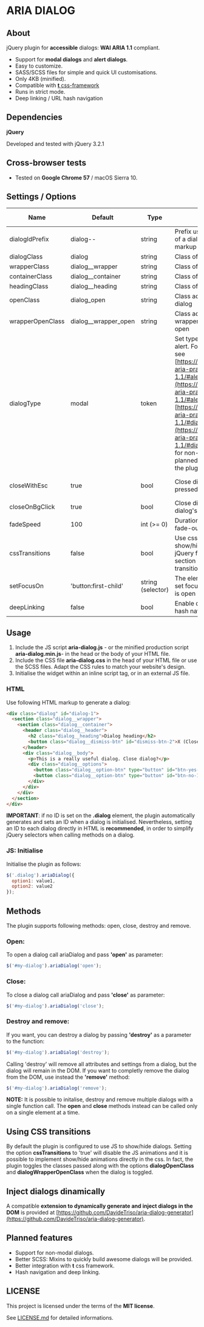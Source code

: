 # ARIA DIALOG

## About

jQuery plugin for **accessible** dialogs: **WAI ARIA 1.1** compliant.

* Support for **modal dialogs** and **alert dialogs**.
* Easy to customize.
* SASS/SCSS files for simple and quick UI customisations.
* Only 4KB (minified).
* Compatible with [**t** css-framework](https://github.com/DavideTriso/t-css-framework)
* Runs in strict mode.
* Deep linking / URL hash navigation

## Dependencies

**jQuery**

Developed and tested with jQuery 3.2.1

## Cross-browser tests

* Tested on **Google Chrome 57** / macOS Sierra 10.


## Settings / Options

Name | Default | Type | Description | Required or optional
-----|---------|------|-------------|----------
dialogIdPrefix | dialog-- | string | Prefix used to generate the id of a dialog, if not set in markup | optional
dialogClass | dialog | string | Class of a dialog element. | optional
wrapperClass | dialog__wrapper | string | Class of a dialog wrapper. | optional
containerClass | dialog__container | string | Class of a dialog container. | optional
headingClass | dialog__heading | string | Class of a dialog heading. | optional
openClass | dialog_open | string | Class added to an open dialog | optional
wrapperOpenClass | dialog__wrapper_open | string | Class added to a dialog wrapper, when the dialog is open | optional
dialogType | modal |  token | Set type of dialog: modal or alert. For more informations see [https://www.w3.org/TR/wai-aria-practices-1.1/#alertdialog](https://www.w3.org/TR/wai-aria-practices-1.1/#alertdialog) and [https://www.w3.org/TR/wai-aria-practices-1.1/#dialog_modal](https://www.w3.org/TR/wai-aria-practices-1.1/#dialog_modal). (Support for non-modal dialog is planned for future verions of the plugin). | optional
closeWithEsc | true | bool | Close dialog when esc key is pressed. | optional (recommended value: true)
closeOnBgClick | true | bool | Close dialog if user clicks on dialog's background | optional
fadeSpeed | 100 | int (>= 0) | Duration of fade-in and fade-out animations. | optional
cssTransitions | false | bool | Use css transitions to show/hide dialog instead of jQuery fade animation. Read section 'Using CSS transitions' for more infos | optional
setFocusOn | 'button:first-child' | string  (selector) | The element of the dialog to set focus on, when the dialog is open | **Required**
deepLinking | false | bool | Enable deep linking / URL hash navigation | optional


## Usage

1. Include the JS script **aria-dialog.js** - or the minified production script **aria-dialog.min.js**-  in the head or the body of your HTML file.
2. Include the CSS file  **aria-dialog.css** in the head of your HTML file or use the SCSS files. Adapt the CSS rules to match your website's design. 
3. Initialise the widget within an inline script tag, or in an external JS file.

### HTML

Use following HTML markup to generate a dialog:

```html
<div class="dialog" id="dialog-1">
  <section class="dialog__wrapper">
    <section class="dialog__container">
      <header class="dialog__header">
        <h2 class="dialog__heading">Dialog heading</h2>
        <button class="dialog__dismiss-btn" id="dismiss-btn-2">X (Close)</button>
      </header>
      <div class="dialog__body">
        <p>This is a really useful dialog. Close dialog?</p>
        <div class="dialog__options">
          <button class="dialog__option-btn" type="button" id="btn-yes-1">Yes</button>
          <button class="dialog__option-btn" type="button" id="btn-no-1">No</button>
        </div>
      </div>
    </div>
  </section>
</div>
```

**IMPORTANT**: if no ID is set on the **.dialog** element, the plugin automatically generates and sets an ID when a dialog is initialised. Nevertheless, setting an ID to each dialog directly in HTML is **recommended**, in order to simplify jQuery selectors when calling methods on a dialog.

### JS: Initialise

Initialise the plugin as follows:

```javascript
$('.dialog').ariaDialog({
  option1: value1,
  option2: value2
});
```

## Methods

The plugin supports following methods: open, close, destroy and remove.

### Open:

To open a dialog call ariaDialog and pass **'open'** as parameter:

```javascript
$('#my-dialog').ariaDialog('open');
```

### Close:

To close a dialog call ariaDialog and pass **'close'** as parameter:

```javascript
$('#my-dialog').ariaDialog('close');
```

### Destroy and remove:

If you want, you can destroy a dialog by passing **'destroy'** as a parameter to the function:

```javascript
$('#my-dialog').ariaDialog('destroy');
```

Calling 'destroy' will remove all attributes and settings from a dialog, but the dialog will remain in the DOM.
If you want to completly remove the dialog from the DOM, use instead  the **'remove'** method:

```javascript
$('#my-dialog').ariaDialog('remove');
```

**NOTE:** It is possible to initalise, destroy and remove multiple dialogs with a single function call. The **open** and **close** methods instead can be called only on a single element at a time.


## Using CSS transitions

By default the plugin is configured to use JS to show/hide dialogs. Setting the option **cssTransitions** to 'true' will disable the JS animations and it is possible to implement show/hide animations directly in the css. In fact, the plugin toggles the classes passed along with the options **dialogOpenClass** and **dialogWrapperOpenClass** when the dialog is toggled.

## Inject dialogs dinamically

A compatible **extension to dynamically generate and inject dialogs in the DOM** is provided at [https://github.com/DavideTriso/aria-dialog-generator](https://github.com/DavideTriso/aria-dialog-generator).


## Planned features

* Support for non-modal dialogs.
* Better SCSS: Mixins to quickly build awesome dialogs will be provided.
* Better integration with **t** css framework.
* Hash navigation and deep linking.

## LICENSE

This project is licensed under the terms of the **MIT license**.

See [LICENSE.md](LICENSE.md) for detailed informations.
